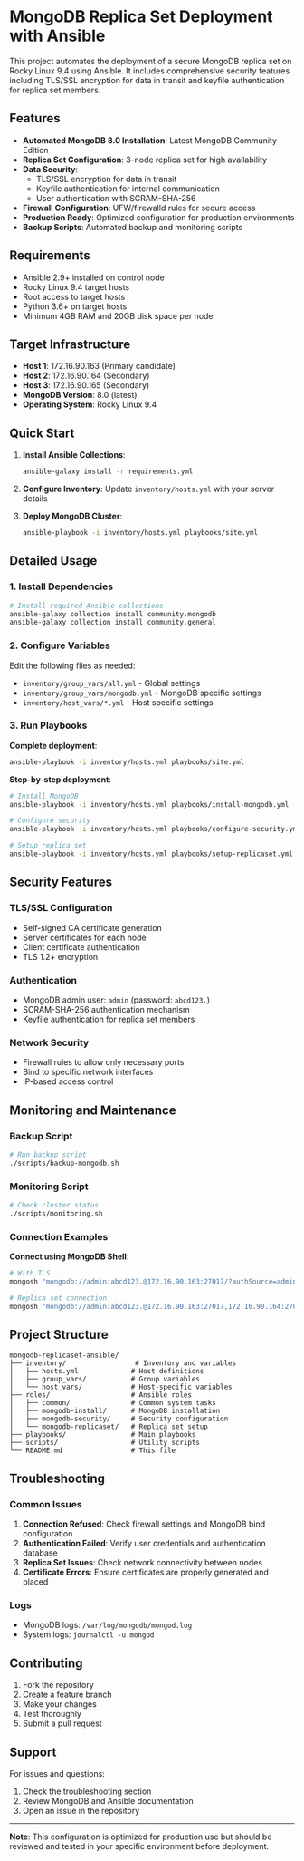 # MongoDB Replica Set Deployment with Ansible

This project automates the deployment of a secure MongoDB replica set on Rocky Linux 9.4 using Ansible. It includes comprehensive security features including TLS/SSL encryption for data in transit and keyfile authentication for replica set members.

## Features

- **Automated MongoDB 8.0 Installation**: Latest MongoDB Community Edition
- **Replica Set Configuration**: 3-node replica set for high availability
- **Data Security**: 
  - TLS/SSL encryption for data in transit
  - Keyfile authentication for internal communication
  - User authentication with SCRAM-SHA-256
- **Firewall Configuration**: UFW/firewalld rules for secure access
- **Production Ready**: Optimized configuration for production environments
- **Backup Scripts**: Automated backup and monitoring scripts

## Requirements

- Ansible 2.9+ installed on control node
- Rocky Linux 9.4 target hosts
- Root access to target hosts
- Python 3.6+ on target hosts
- Minimum 4GB RAM and 20GB disk space per node

## Target Infrastructure

- **Host 1**: 172.16.90.163 (Primary candidate)
- **Host 2**: 172.16.90.164 (Secondary)
- **Host 3**: 172.16.90.165 (Secondary)
- **MongoDB Version**: 8.0 (latest)
- **Operating System**: Rocky Linux 9.4

## Quick Start

1. **Install Ansible Collections**:
   ```bash
   ansible-galaxy install -r requirements.yml
   ```

2. **Configure Inventory**:
   Update `inventory/hosts.yml` with your server details

3. **Deploy MongoDB Cluster**:
   ```bash
   ansible-playbook -i inventory/hosts.yml playbooks/site.yml
   ```

## Detailed Usage

### 1. Install Dependencies
```bash
# Install required Ansible collections
ansible-galaxy collection install community.mongodb
ansible-galaxy collection install community.general
```

### 2. Configure Variables
Edit the following files as needed:
- `inventory/group_vars/all.yml` - Global settings
- `inventory/group_vars/mongodb.yml` - MongoDB specific settings
- `inventory/host_vars/*.yml` - Host specific settings

### 3. Run Playbooks

**Complete deployment**:
```bash
ansible-playbook -i inventory/hosts.yml playbooks/site.yml
```

**Step-by-step deployment**:
```bash
# Install MongoDB
ansible-playbook -i inventory/hosts.yml playbooks/install-mongodb.yml

# Configure security
ansible-playbook -i inventory/hosts.yml playbooks/configure-security.yml

# Setup replica set
ansible-playbook -i inventory/hosts.yml playbooks/setup-replicaset.yml
```

## Security Features

### TLS/SSL Configuration
- Self-signed CA certificate generation
- Server certificates for each node
- Client certificate authentication
- TLS 1.2+ encryption

### Authentication
- MongoDB admin user: `admin` (password: `abcd123.`)
- SCRAM-SHA-256 authentication mechanism
- Keyfile authentication for replica set members

### Network Security
- Firewall rules to allow only necessary ports
- Bind to specific network interfaces
- IP-based access control

## Monitoring and Maintenance

### Backup Script
```bash
# Run backup script
./scripts/backup-mongodb.sh
```

### Monitoring Script
```bash
# Check cluster status
./scripts/monitoring.sh
```

### Connection Examples

**Connect using MongoDB Shell**:
```bash
# With TLS
mongosh "mongodb://admin:abcd123.@172.16.90.163:27017/?authSource=admin&tls=true&tlsCAFile=/etc/ssl/mongodb/ca.pem"

# Replica set connection
mongosh "mongodb://admin:abcd123.@172.16.90.163:27017,172.16.90.164:27017,172.16.90.165:27017/?authSource=admin&replicaSet=rs0&tls=true&tlsCAFile=/etc/ssl/mongodb/ca.pem"
```

## Project Structure

```
mongodb-replicaset-ansible/
├── inventory/                 # Inventory and variables
│   ├── hosts.yml             # Host definitions
│   ├── group_vars/           # Group variables
│   └── host_vars/            # Host-specific variables
├── roles/                    # Ansible roles
│   ├── common/               # Common system tasks
│   ├── mongodb-install/      # MongoDB installation
│   ├── mongodb-security/     # Security configuration
│   └── mongodb-replicaset/   # Replica set setup
├── playbooks/                # Main playbooks
├── scripts/                  # Utility scripts
└── README.md                 # This file
```

## Troubleshooting

### Common Issues

1. **Connection Refused**: Check firewall settings and MongoDB bind configuration
2. **Authentication Failed**: Verify user credentials and authentication database
3. **Replica Set Issues**: Check network connectivity between nodes
4. **Certificate Errors**: Ensure certificates are properly generated and placed

### Logs
- MongoDB logs: `/var/log/mongodb/mongod.log`
- System logs: `journalctl -u mongod`

## Contributing

1. Fork the repository
2. Create a feature branch
3. Make your changes
4. Test thoroughly
5. Submit a pull request

## Support

For issues and questions:
1. Check the troubleshooting section
2. Review MongoDB and Ansible documentation
3. Open an issue in the repository

---

**Note**: This configuration is optimized for production use but should be reviewed and tested in your specific environment before deployment.
